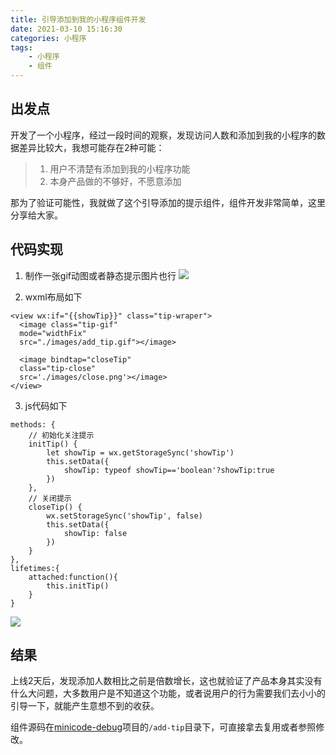 ```yaml
---
title: 引导添加到我的小程序组件开发
date: 2021-03-10 15:16:30
categories: 小程序
tags:
    - 小程序
    - 组件
---
```



## 出发点
开发了一个小程序，经过一段时间的观察，发现访问人数和添加到我的小程序的数据差异比较大，我想可能存在2种可能：

> 1. 用户不清楚有添加到我的小程序功能
> 2. 本身产品做的不够好，不愿意添加


那为了验证可能性，我就做了这个引导添加的提示组件，组件开发非常简单，这里分享给大家。

## 代码实现
1. 制作一张gif动图或者静态提示图片也行
![](https://mmbiz.qpic.cn/mmbiz_gif/1pod2O2UeC7bXFRR8aw5dvPuoZ8zNUrdB8MUwcn48ZIKicr9uYI8r2jp0cYEz855mEnnVPmowIPbd3QGAnyD9oQ/0?wx_fmt=gif)

2. wxml布局如下
```
<view wx:if="{{showTip}}" class="tip-wraper">
  <image class="tip-gif" 
  mode="widthFix" 
  src="./images/add_tip.gif"></image>
  
  <image bindtap="closeTip"
  class="tip-close" 
  src='./images/close.png'></image>
</view>
```

3. js代码如下
```
methods: {
    // 初始化关注提示
    initTip() {
        let showTip = wx.getStorageSync('showTip')
        this.setData({
            showTip: typeof showTip=='boolean'?showTip:true
        })
    },
    // 关闭提示
    closeTip() {
        wx.setStorageSync('showTip', false)
        this.setData({
            showTip: false
        })
    }
},
lifetimes:{
    attached:function(){
        this.initTip()
    }
}
```
![ ](https://mmbiz.qpic.cn/mmbiz_png/1pod2O2UeC7bXFRR8aw5dvPuoZ8zNUrdhpJpH3c37fdibicgnasWhJJpVZBdD8IZPLicdGcHTHD33fEwykhGDxO0Q/0?wx_fmt=png)


## 结果
上线2天后，发现添加人数相比之前是倍数增长，这也就验证了产品本身其实没有什么大问题，大多数用户是不知道这个功能，或者说用户的行为需要我们去小小的引导一下，就能产生意想不到的收获。

组件源码在[minicode-debug](https://github.com/YuniorZen/minicode-debug)项目的```/add-tip```目录下，可直接拿去复用或者参照修改。